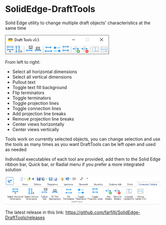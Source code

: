 # SolidEdge-DraftTools
Solid Edge utility to change multiple draft objects' characteristics at the same time

<img src="MainForm.png">

From left to right:

- Select all horizontal dimensions
- Select all vertical dimensions
- Pullout text
- Toggle text fill background
- Flip terminators
- Toggle terminators
- Toggle projection lines
- Toggle connection lines
- Add projection line breaks
- Remove projection line breaks
- Center views horizontally
- Center views vertically

Tools work on currently selected objects, you can change selection and use the tools as many times as you want
DraftTools can be left open and used as needed

Individual executables of each tool are provided, add them to the Solid Edge ribbon bar, Quick bar, or Radial menu if you prefer a more integrated solution

<img src="RibbonBar.png">

The latest release in this link: https://github.com/farfilli/SolidEdge-DraftTools/releases
